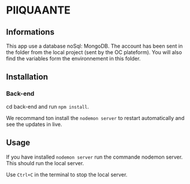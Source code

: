 # PIIQUAANTE #

## Informations ##

This app use a database noSql: MongoDB.
The account has been sent in the folder from the local project (sent by the OC plateform).
You will also find the variables form the environnement in this folder.

## Installation ##

### Back-end ###

cd back-end and run `npm install`.

We recommand ton install  the `nodemon server` to restart automatically and see the updates in live.


## Usage ##

If you have installed `nodemon server` run the commande nodemon server. This should run the local server.


Use `Ctrl+C` in the terminal to stop the local server.
